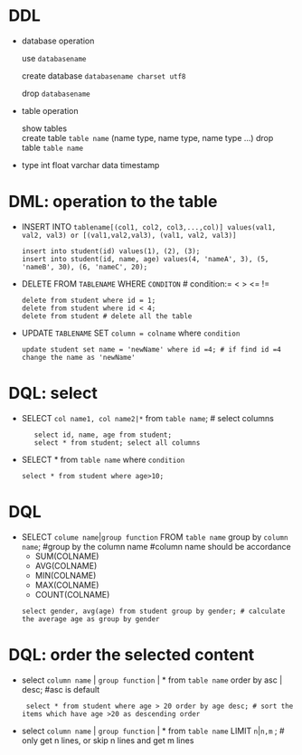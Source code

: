 

# DDL
- database operation

   use `databasename` 

   create database `databasename charset utf8`

   drop `databasename`
- table operation

  show tables  
  create table `table name` (name type, name type, name type ...)
  drop table `table name`
- type
   int
   float
   varchar
   data
   timestamp
  
# DML: operation to the table
- INSERT INTO `tablename[(col1, col2, col3,...,col)] values(val1, val2, val3) or [(val1,val2,val3), (val1, val2, val3)]`
   ```
  insert into student(id) values(1), (2), (3);
  insert into student(id, name, age) values(4, 'nameA', 3), (5, 'nameB', 30), (6, 'nameC', 20);
  ```
- DELETE FROM `TABLENAME` WHERE `CONDITON`  # condition:= < > <= !=
  ```commandline
  delete from student where id = 1;
  delete from student where id < 4;
  delete from student # delete all the table
  ```
- UPDATE `TABLENAME` SET `column = colname` where `condition`
   ```
  update student set name = 'newName' where id =4; # if find id =4 change the name as 'newName'
  ```
# DQL: select 
- SELECT `col name1, col name2|*` from `table name`;   # select columns
   ```
      select id, name, age from student;
      select * from student; select all columns
    ```
- SELECT * from `table name` where `condition`
   ```
  select * from student where age>10;
  ```
# DQL
- SELECT `colume name`|`group function` FROM `table name` group by `column name`;  #group by the column name #column name should be accordance 
  - SUM(COLNAME)
  - AVG(COLNAME)
  - MIN(COLNAME)
  - MAX(COLNAME)
  - COUNT(COLNAME)
   ```commandline
   select gender, avg(age) from student group by gender; # calculate the average age as group by gender
   ```
# DQL: order the selected content
- select `column name` | `group function` | * from `table name` order by asc | desc; #asc is default
  ```commandline
   select * from student where age > 20 order by age desc; # sort the items which have age >20 as descending order
   ```
- select `column name` | `group function` | * from `table name` LIMIT `n`|`n,m` ; # only get n lines, or skip n lines and get m lines 

